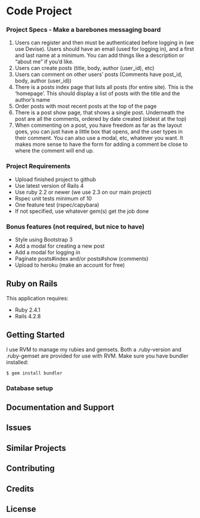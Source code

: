 Code Project
================

### Project Specs - Make a barebones messaging board

1. Users can register and then must be authenticated before logging in (we use Devise). Users should have an email (used for logging in), and a first and last name at a minimum.
You can add things like a description or “about me” if you’d like.
2. Users can create posts (title, body, author (user_id), etc)
3. Users can comment on other users’ posts (Comments have post_id, body, author
(user_id))
4. There is a posts index page that lists all posts (for entire site). This is the ‘homepage’. This should display a list of posts with the title and the author’s name
5. Order posts with most recent posts at the top of the page
6. There is a post show page, that shows a single post. Underneath the post are all the comments, ordered by date created (oldest at the top)
7. When commenting on a post, you have freedom as far as the layout goes, you can just have a little box that opens, and the user types in their comment. You can also use a modal, etc, whatever you want. It makes more sense to have the form for adding a comment be close to where the comment will end up.

### Project Requirements

* Upload finished project to github
* Use latest version of Rails 4
* Use ruby 2.2 or newer (we use 2.3 on our main project)
* Rspec unit tests minimum of 10
* One feature test (rspec/capybara)
* If not specified, use whatever gem(s) get the job done

### Bonus features (not required, but nice to have)

* Style using Bootstrap 3
* Add a modal for creating a new post
* Add a modal for logging in
* Paginate posts#index and/or posts#show (comments)
* Upload to heroku (make an account for free)

Ruby on Rails
-------------

This application requires:

- Ruby 2.4.1
- Rails 4.2.8

Getting Started
---------------

I use RVM to manage my rubies and gemsets. Both a .ruby-version and .ruby-gemset are provided for use with RVM. Make sure you have bundler installed:

```
$ gem install bundler
```

### Database setup

Documentation and Support
-------------------------

Issues
-------------

Similar Projects
----------------

Contributing
------------

Credits
-------

License
-------
